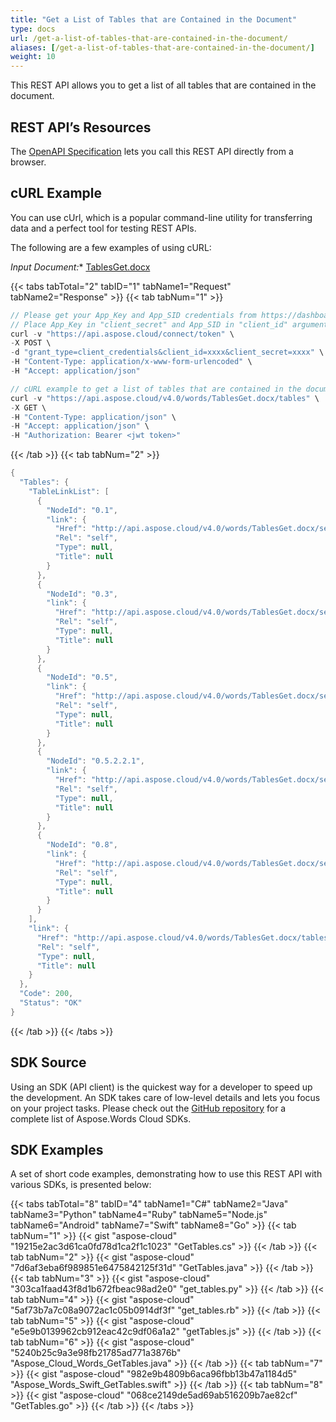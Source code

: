 ```yaml
---
title: "Get a List of Tables that are Contained in the Document"
type: docs
url: /get-a-list-of-tables-that-are-contained-in-the-document/
aliases: [/get-a-list-of-tables-that-are-contained-in-the-document/]
weight: 10
---
```


This REST API allows you to get a list of all tables that are contained in the document.

## REST API’s Resources

The [OpenAPI Specification](https://apireference.aspose.cloud/words/#/Tables/GetTables) lets you call this REST API directly from a browser.

## cURL Example

You can use cUrl, which is a popular command-line utility for transferring data and a perfect tool for testing REST APIs.

The following are a few examples of using cURL:

*Input Document:** [TablesGet.docx](attachments/885355/1180119.docx)

{{< tabs tabTotal="2" tabID="1" tabName1="Request" tabName2="Response" >}}
{{< tab tabNum="1" >}}

```JAVA
// Please get your App_Key and App_SID credentials from https://dashboard.aspose.cloud/#/apps.
// Place App_Key in "client_secret" and App_SID in "client_id" argument.
curl -v "https://api.aspose.cloud/connect/token" \
-X POST \
-d "grant_type=client_credentials&client_id=xxxx&client_secret=xxxx" \
-H "Content-Type: application/x-www-form-urlencoded" \
-H "Accept: application/json"

// cURL example to get a list of tables that are contained in the document
curl -v "https://api.aspose.cloud/v4.0/words/TablesGet.docx/tables" \
-X GET \
-H "Content-Type: application/json" \
-H "Accept: application/json" \
-H "Authorization: Bearer <jwt token>"
```

{{< /tab >}}
{{< tab tabNum="2" >}}

```JAVA
{
  "Tables": {
    "TableLinkList": [
      {
        "NodeId": "0.1",
        "link": {
          "Href": "http://api.aspose.cloud/v4.0/words/TablesGet.docx/sections/0/tables/0",
          "Rel": "self",
          "Type": null,
          "Title": null
        }
      },
      {
        "NodeId": "0.3",
        "link": {
          "Href": "http://api.aspose.cloud/v4.0/words/TablesGet.docx/sections/0/tables/1",
          "Rel": "self",
          "Type": null,
          "Title": null
        }
      },
      {
        "NodeId": "0.5",
        "link": {
          "Href": "http://api.aspose.cloud/v4.0/words/TablesGet.docx/sections/0/tables/2",
          "Rel": "self",
          "Type": null,
          "Title": null
        }
      },
      {
        "NodeId": "0.5.2.2.1",
        "link": {
          "Href": "http://api.aspose.cloud/v4.0/words/TablesGet.docx/sections/0/tables/2/rows/2/cells/2/tables/0",
          "Rel": "self",
          "Type": null,
          "Title": null
        }
      },
      {
        "NodeId": "0.8",
        "link": {
          "Href": "http://api.aspose.cloud/v4.0/words/TablesGet.docx/sections/0/tables/3",
          "Rel": "self",
          "Type": null,
          "Title": null
        }
      }
    ],
    "link": {
      "Href": "http://api.aspose.cloud/v4.0/words/TablesGet.docx/tables",
      "Rel": "self",
      "Type": null,
      "Title": null
    }
  },
  "Code": 200,
  "Status": "OK"
}
```

{{< /tab >}}
{{< /tabs >}}
## SDK Source

Using an SDK (API client) is the quickest way for a developer to speed up the development. An SDK takes care of low-level details and lets you focus on your project tasks. Please check out the [GitHub repository](https://github.com/aspose-words-cloud) for a complete list of Aspose.Words Cloud SDKs.

## SDK Examples

A set of short code examples, demonstrating how to use this REST API with various SDKs, is presented below:

{{< tabs tabTotal="8" tabID="4" tabName1="C#" tabName2="Java" tabName3="Python" tabName4="Ruby" tabName5="Node.js" tabName6="Android" tabName7="Swift" tabName8="Go" >}}
{{< tab tabNum="1" >}}
{{< gist "aspose-cloud" "19215e2ac3d61ca0fd78d1ca2f1c1023" "GetTables.cs" >}}
{{< /tab >}}
{{< tab tabNum="2" >}}
{{< gist "aspose-cloud" "7d6af3eba6f989851e6475842125f31d" "GetTables.java" >}}
{{< /tab >}}
{{< tab tabNum="3" >}}
{{< gist "aspose-cloud" "303ca1faad43f8d1b672fbeac98ad2e0" "get_tables.py" >}}
{{< /tab >}}
{{< tab tabNum="4" >}}
{{< gist "aspose-cloud" "5af73b7a7c08a9072ac1c05b0914df3f" "get_tables.rb" >}}
{{< /tab >}}
{{< tab tabNum="5" >}}
{{< gist "aspose-cloud" "e5e9b0139962cb912eac42c9df06a1a2" "getTables.js" >}}
{{< /tab >}}
{{< tab tabNum="6" >}}
{{< gist "aspose-cloud" "5240b25c9a3e98fb21785ad771a3876b" "Aspose_Cloud_Words_GetTables.java" >}}
{{< /tab >}}
{{< tab tabNum="7" >}}
{{< gist "aspose-cloud" "982e9b4809b6aca96fbb13b47a1184d5" "Aspose_Words_Swift_GetTables.swift" >}}
{{< /tab >}}
{{< tab tabNum="8" >}}
{{< gist "aspose-cloud" "068ce2149de5ad69ab516209b7ae82cf" "GetTables.go" >}}
{{< /tab >}}
{{< /tabs >}}

